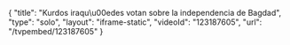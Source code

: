 {
    "title": "Kurdos iraqu\u00edes votan sobre la independencia de Bagdad",
    "type": "solo",
    "layout": "iframe-static",
    "videoId": "123187605",
    "url": "\/tvpembed\/123187605"
}